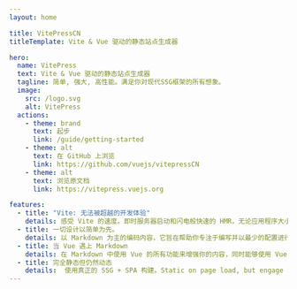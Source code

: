 ```yaml
---
layout: home

title: VitePressCN
titleTemplate: Vite & Vue 驱动的静态站点生成器

hero:
  name: VitePress
  text: Vite & Vue 驱动的静态站点生成器
  tagline: 简单, 强大, 高性能。满足你对现代SSG框架的所有想象。
  image:
    src: /logo.svg
    alt: VitePress
  actions:
    - theme: brand
      text: 起步
      link: /guide/getting-started
    - theme: alt
      text: 在 GitHub 上浏览
      link: https://github.com/vuejs/vitepressCN
    - theme: alt
      text: 浏览原文档
      link: https://vitepress.vuejs.org

features:
  - title: "Vite: 无法被超越的开发体验"
    details: 感受 Vite 的速度。即时服务器启动和闪电般快速的 HMR，无论应用程序大小如何都保持快速。
  - title: 一切设计以简单为先。
    details: 以 Markdown 为主的编码内容，它旨在帮助你专注于编写并以最少的配置进行部署。
  - title: 当 Vue 遇上 Markdown
    details: 在 Markdown 中使用 Vue 的所有功能来增强你的内容，同时能够使用 Vue 自定义你的站点。
  - title: 完全静态但仍然动态
    details:  使用真正的 SSG + SPA 构建。Static on page load, but engage users with 100% interactivity from there.
---
```


